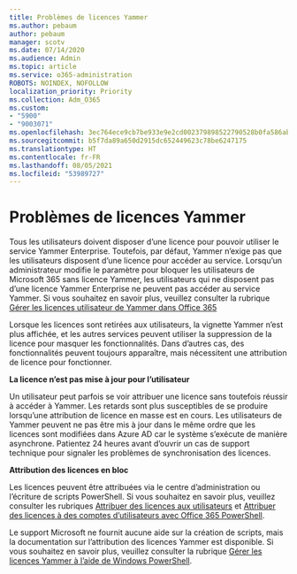 ```yaml
---
title: Problèmes de licences Yammer
ms.author: pebaum
author: pebaum
manager: scotv
ms.date: 07/14/2020
ms.audience: Admin
ms.topic: article
ms.service: o365-administration
ROBOTS: NOINDEX, NOFOLLOW
localization_priority: Priority
ms.collection: Adm_O365
ms.custom:
- "5900"
- "9003071"
ms.openlocfilehash: 3ec764ece9cb7be933e9e2cd002379898522790528b0fa586ab501424b00cd7b
ms.sourcegitcommit: b5f7da89a650d2915dc652449623c78be6247175
ms.translationtype: HT
ms.contentlocale: fr-FR
ms.lasthandoff: 08/05/2021
ms.locfileid: "53989727"
---
```

# <a name="yammer-licensing-issues"></a>Problèmes de licences Yammer

Tous les utilisateurs doivent disposer d’une licence pour pouvoir utiliser le service Yammer Enterprise. Toutefois, par défaut, Yammer n’exige pas que les utilisateurs disposent d’une licence pour accéder au service. Lorsqu’un administrateur modifie le paramètre pour bloquer les utilisateurs de Microsoft 365 sans licence Yammer, les utilisateurs qui ne disposent pas d’une licence Yammer Enterprise ne peuvent pas accéder au service Yammer. Si vous souhaitez en savoir plus, veuillez consulter la rubrique [Gérer les licences utilisateur de Yammer dans Office 365](https://docs.microsoft.com/yammer/manage-yammer-users/manage-yammer-licenses-in-office-365) 

Lorsque les licences sont retirées aux utilisateurs, la vignette Yammer n’est plus affichée, et les autres services peuvent utiliser la suppression de la licence pour masquer les fonctionnalités. Dans d’autres cas, des fonctionnalités peuvent toujours apparaître, mais nécessitent une attribution de licence pour fonctionner.  

**La licence n’est pas mise à jour pour l’utilisateur**  

Un utilisateur peut parfois se voir attribuer une licence sans toutefois réussir à accéder à Yammer. Les retards sont plus susceptibles de se produire lorsqu’une attribution de licence en masse est en cours. Les utilisateurs de Yammer peuvent ne pas être mis à jour dans le même ordre que les licences sont modifiées dans Azure AD car le système s’exécute de manière asynchrone. Patientez 24 heures avant d’ouvrir un cas de support technique pour signaler les problèmes de synchronisation des licences.  

**Attribution des licences en bloc**  

Les licences peuvent être attribuées via le centre d’administration ou l’écriture de scripts PowerShell. Si vous souhaitez en savoir plus, veuillez consulter les rubriques [Attribuer des licences aux utilisateurs](https://docs.microsoft.com/microsoft-365/admin/manage/assign-licenses-to-users) et [Attribuer des licences à des comptes d’utilisateurs avec Office 365 PowerShell](https://docs.microsoft.com/office365/enterprise/powershell/assign-licenses-to-user-accounts-with-office-365-powershell). 

Le support Microsoft ne fournit aucune aide sur la création de scripts, mais la documentation sur l’attribution des licences Yammer est disponible. Si vous souhaitez en savoir plus, veuillez consulter la rubrique [Gérer les licences Yammer à l’aide de Windows PowerShell](https://docs.microsoft.com/yammer/manage-yammer-users/manage-yammer-licenses-in-office-365#manage-yammer-licenses-by-using-windows-powershell).